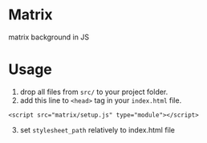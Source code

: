 # Matrix
 matrix background in JS

# Usage
 1. drop all files from `src/` to your project folder.
 2. add this line to `<head>` tag in your `index.html` file.
 ```
 <script src="matrix/setup.js" type="module"></script>
 ```
 3. set `stylesheet_path` relatively to index.html file
